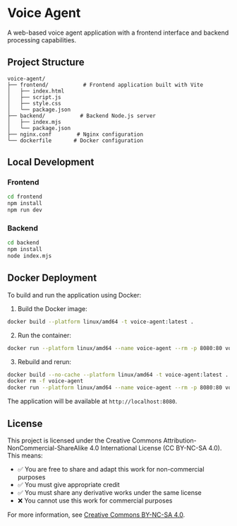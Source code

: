 # Voice Agent

A web-based voice agent application with a frontend interface and backend processing capabilities.

## Project Structure

```
voice-agent/
├── frontend/           # Frontend application built with Vite
│   ├── index.html
│   ├── script.js
│   ├── style.css
│   └── package.json
├── backend/           # Backend Node.js server
│   ├── index.mjs
│   └── package.json
├── nginx.conf        # Nginx configuration
└── dockerfile       # Docker configuration
```

## Local Development

### Frontend
```bash
cd frontend
npm install
npm run dev
```

### Backend
```bash
cd backend
npm install
node index.mjs
```

## Docker Deployment

To build and run the application using Docker:

1. Build the Docker image:
```bash
docker build --platform linux/amd64 -t voice-agent:latest .
```

2. Run the container:
```bash
docker run --platform linux/amd64 --name voice-agent --rm -p 8080:80 voice-agent:latest
```

3. Rebuild and rerun:
```bash
docker build --no-cache --platform linux/amd64 -t voice-agent:latest .
docker rm -f voice-agent
docker run --platform linux/amd64 --name voice-agent --rm -p 8080:80 voice-agent:latest
```

The application will be available at `http://localhost:8080`.

## License

This project is licensed under the Creative Commons Attribution-NonCommercial-ShareAlike 4.0 International License (CC BY-NC-SA 4.0). This means:

- ✅ You are free to share and adapt this work for non-commercial purposes
- ✅ You must give appropriate credit
- ✅ You must share any derivative works under the same license
- ❌ You cannot use this work for commercial purposes

For more information, see [Creative Commons BY-NC-SA 4.0](https://creativecommons.org/licenses/by-nc-sa/4.0/).
